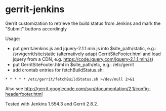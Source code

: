 gerrit-jenkins
==============

Gerrit customization to retrieve the build status from Jenkins and mark the "Submit" buttons accordingly

Usage:
* put gerritJenkins.js and jquery-2.1.1.min.js into $site_path/static, e.g.: /srv/gerrit/site/static (alternatively adapt GerritSiteFooter.html and load jquery from a CDN, e.g. https://code.jquery.com/jquery-2.1.1.min.js)
* put GerritSiteFooter.html in $site_path/etc, e.g.: /etc/gerrit
* add crontab entries for fetchBuildStatus.sh:

`* * * * * /etc/gerrit/fetchBuildStatus.sh >/dev/null 2>&1`

Also see http://gerrit.googlecode.com/svn/documentation/2.1/config-headerfooter.html

Tested with Jenkins 1.554.3 and Gerrit 2.8.2.
